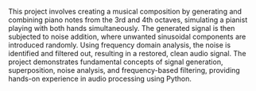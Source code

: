 This project involves creating a musical composition by generating and combining piano notes from the 3rd and 4th octaves, simulating a pianist playing with both hands simultaneously. The generated signal is then subjected to noise addition, where unwanted sinusoidal components are introduced randomly. Using frequency domain analysis, the noise is identified and filtered out, resulting in a restored, clean audio signal. The project demonstrates fundamental concepts of signal generation, superposition, noise analysis, and frequency-based filtering, providing hands-on experience in audio processing using Python.
